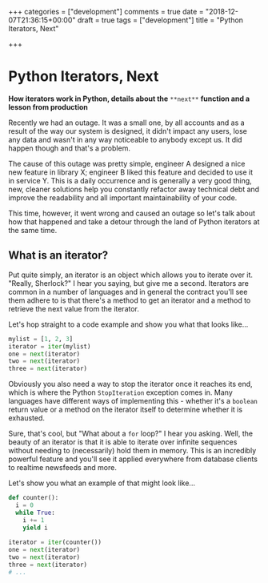 +++
categories = ["development"]
comments = true
date = "2018-12-07T21:36:15+00:00"
draft = true
tags = ["development"]
title = "Python Iterators, Next"

+++
# Python Iterators, Next

**How iterators work in Python, details about the** `**next**` **function and a lesson from production**

Recently we had an outage. It was a small one, by all accounts and as a result of the way our system is designed, it didn't impact any users, lose any data and wasn't in any way noticeable to anybody except us. It did happen though and that's a problem.

The cause of this outage was pretty simple, engineer A designed a nice new feature in library X; engineer B liked this feature and decided to use it in service Y. This is a daily occurrence and is generally a very good thing, new, cleaner solutions help you constantly refactor away technical debt and improve the readability and all important maintainability of your code.

This time, however, it went wrong and caused an outage so let's talk about how that happened and take a detour through the land of Python iterators at the same time.

<!-- more -->

## What is an iterator?

Put quite simply, an iterator is an object which allows you to iterate over it. "Really, Sherlock?" I hear you saying, but give me a second. Iterators are common in a number of languages and in general the contract you'll see them adhere to is that there's a method to get an iterator and a method to retrieve the next value from the iterator.

Let's hop straight to a code example and show you what that looks like...

```python
mylist = [1, 2, 3]
iterator = iter(mylist)
one = next(iterator)
two = next(iterator)
three = next(iterator)
```

Obviously you also need a way to stop the iterator once it reaches its end, which is where the Python `StopIteration` exception comes in. Many languages have different ways of implementing this - whether it's a `boolean` return value or a method on the iterator itself to determine whether it is exhausted.

Sure, that's cool, but "What about a `for` loop?" I hear you asking. Well, the beauty of an iterator is that it is able to iterate over infinite sequences without needing to (necessarily) hold them in memory. This is an incredibly powerful feature and you'll see it applied everywhere from database clients to realtime newsfeeds and more.

Let's show you what an example of that might look like...

```python
def counter():
  i = 0
  while True:
    i += 1
    yield i
    
iterator = iter(counter())
one = next(iterator)
two = next(iterator)
three = next(iterator)
# ...
```